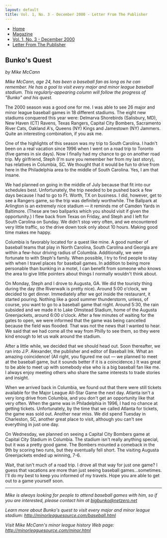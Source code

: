 ```yaml
---
layout: default
title: Vol. 1, No. 3 - December 2000 - Letter From The Publisher
---
```

<nav class="breadcrumb" aria-label="breadcrumbs">
  <ul>
    <li><a href="{{ site.url }}{{ site.baseurl }}/index.html">Home</a></li>
    <li><a href="../magazine-home.html">Magazine</a></li>
    <li><a href="bi_vol_1_no_3_home.html">Vol. 1, No. 3 - December 2000</a></li>
    <li class="is-active"><a href="#" aria-current="page">Letter From The Publisher</a></li>
  </ul>
</nav>

<section class="storycontent">
  <h1>Bunko's Quest</h1>
  <p><em>by Mike McCann</em></p>

  <p>
    <em>Mike McCann, age 24, has been a baseball fan as long as he can remember. He has a goal to visit every major and minor league baseball stadium. This regularly-appearing column will follow the progress of "Bunko" and his quest.</em>
  </p>

  <p>
    The 2000 season was a good one for me.  I was able to see 26 major and minor league baseball games in 18 different stadiums.  The eight new stadiums conquered this year were: Delmarva Shorebirds (Salisbury, MD), New Haven (CT) Ravens, Texas Rangers, Capital City Bombers, Sacramento River Cats, Oakland A's, Queens (NY) Kings and Jamestown (NY) Jammers.  Quite an interesting combination, if you ask me.
  </p>

  <p>
    One of the highlights of this season was my trip to South Carolina.  I hadn't been on a real vacation since 1996 when I went on a road trip to Toronto (five games in six days).  Now I finally had my chance to go on another road trip.  My girlfriend, Steph (I'm sure you remember her from my last story), has relatives in Columbia, SC.  We thought that it would be fun to drive from here in the Philadelphia area to the middle of South Carolina.  Yes, I am that insane.
  </p>

  <p>
    We had planned on going in the middle of July because that fit into our schedules best.  Unfortunately, the trip needed to be pushed back a few days because I had to go to Ft. Worth, TX on business.  I did, however, get to see a Rangers game, so the trip was definitely worthwhile.  The Ballpark at Arlington is an extremely nice stadium &mdash; it reminds me of Camden Yards in Baltimore.  (These are two ballparks which you should visit if given the opportunity.)  I flew back from Texas on Friday, and Steph and I left for South Carolina on Sunday.  We didn't stop very often, and we encountered very little traffic, so the drive down took only about 10 hours.  Making good time makes me happy.
  </p>

  <p>
    Columbia is favorably located for a quest like mine.  A good number of baseball teams that play in North Carolina, South Carolina and Georgia are within a few-hour driving radius of Columbia.  Additionally, we were fortunate to with Steph's family.  When possible, I try to find people to stay with when I travel places for baseball games.  In addition to being more personable than bunking in a motel, I can benefit from someone who knows the area to give little pointers about things I normally wouldn't think about.
  </p>

  <p>
    On Monday, Steph and I drove to Augusta, GA.  We did the touristy thing during the day (the Riverwalk is pretty nice).  Around 5:00 o'clock, we decided to get dinner.  Immediately after we got inside the restaurant, it started pouring.  Nothing like a good summer thunderstorm, unless, of course, you want to go to a baseball game that night.  Around 5:30, the rain subsided and we made it to Lake Olmstead Stadium, home of the Augusta Greenjackets, around 6:00 o'clock.  After a few minutes of waiting for the gates to open, we were informed that the game was being cancelled because the field was flooded.  That was not the news that I wanted to hear.  We said that we had come all the way from Philly to see them, so they were kind enough to let us walk around the stadium.
  </p>

  <p>
    After a little while, we decided that we should head out.  Soon thereafter, we ran into J.P. Alexander, the publisher and editor of Baseball Ink.  What an amazing coincidence!  (All right, you figured me out &mdash; we planned to meet at the baseball game, but it sounds better if it is a coincidence.)  It was great to be able to meet up with somebody else who is a big baseball fan like me.  I always enjoy meeting others who share the same interests to trade stories and insight.
  </p>

  <p>
    When we arrived back in Columbia, we found out that there were still tickets available for the Major League All-Star Game the next day.  Atlanta isn't a very long drive from Columbia, and you don't get an opportunity like that very often.  When the game was in Philadelphia in 1996, I had no chance at getting tickets.  Unfortunately, by the time that we called Atlanta for tickets, the game was sold out.  Another near miss.  We did spend Tuesday in Charleston, SC, another great place to visit, although you can't see everything in just one day.
  </p>

  <p>
    On Wednesday, we planned on seeing a Capital City Bombers game at Capital City Stadium in Columbia.  The stadium isn't really anything special, but it was a pretty good game.  The Bombers mounted a comeback in the 9th by scoring two runs, but they eventually fell short.  The visiting Augusta Greenjackets ended up winning, 7-6.
  </p>

  <p>
    Wait, that isn't much of a road trip.  I drove all that way for just one game?  I guess that vacations are more than just seeing baseball games...sometimes.  I'll do my best to keep you informed of my travels.  Hope you are able to get out to a game yourself soon.
  </p>

  <hr />

  <p>
    <em>Mike is always looking for people to attend baseball games with him, so if you are interested, please contact him at <a href="mailto:bigbunko@netzero.net">bigbunko@netzero.net</a></em>
  </p>

  <p>
    <em>Learn more about Bunko's quest to visit every major and minor league stadium: <a href="http://minorleaguesource.com/baseball.html">http://minorleaguesource.com/baseball.html</a></em>
  </p>

  <p>
    <em>Visit Mike McCann's minor league history Web page: <a href="http://minorleaguesource.com/minor.html">http://minorleaguesource.com/minor.html</a></em>
  </p>

</section>
